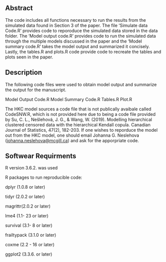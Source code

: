 ## Abstract

The code includes all functions necessary to run the results from the simulated data found in Section 3 of the paper. The file ‘Simulate data Code.R’ provides code to reporoduce the simulated data stored in the data folder. The ‘Model output code.R’ provides code to run the simulated data through the multiple models discussed in the paper and the ‘Model summary code.R’ takes the model output and summarized it concisely. Lastly, the tables.R and plots.R code provide code to recreate the tables and plots seen in the paper.
 


## Description
The following code files were used to obtain model output and summarize the output for the manuscript. 

Model Output Code.R
Model Summary Code.R
Tables.R
Plot.R




The HKC model sources a code file that is not publically avaibale called CodeSNW.R, which is not provided here due to being a code file provided by Su, C. L., Nešlehová, J. G., & Wang, W. (2019). Modelling hierarchical clustered censored data with the hierarchical Kendall copula. Canadian Journal of Statistics, 47(2), 182-203.  If one wishes to reporduce the model out from the HKC model, one should email Johanna G. Neslehova (johanna.neslehova@mcgill.ca) and ask for the apporpriate code. 


## Softwear Requirments

R version 3.6.2. was used 

R packages to run reproducible code:

dplyr (1.0.8 or later)

tidyr (2.0.2 or later)

magrittr(2.0.2 or later)

lme4 (1.1- 23 or later)

survival (3.1- 8 or later)

frailtypack (3.1.0 or later)

coxme (2.2 - 16 or later)

ggplot2 (3.3.6. or later)


